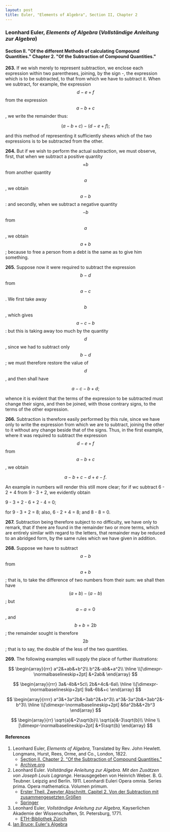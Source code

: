 ```yaml
---
layout: post
title: Euler, "Elements of Algebra", Section II, Chapter 2
---
```


### Leonhard Euler, *Elements of Algebra* (*Vollständige Anleitung zur Algebra*)

#### Section II. "Of the different Methods of calculating Compound Quantities." Chapter 2. "Of the Subtraction of Compound Quantities."

**263.** If we wish merely to represent subtraction, we enclose each expression within
two parentheses, joining, by the sign -, the expression which is to be subtracted,
to that from which we have to subtract it. When we subtract, for example, the
expression $$d-e+f$$ from the expression $$a-b+c$$, we write the remainder thus:

$$(a-b+c)-(d-e+f);$$

and this method of representing it sufficiently shews which of the two expressions is to
be subtracted from the other.

**264.** But if we wish to perform the actual subtraction, we must observe, first,
that when we subtract a positive quantity $$+b$$ from another quantity $$a$$, we
obtain $$a - b$$: and secondly, when we subtract a negative quantity $$-b$$ from $$a$$,
we obtain $$a + b$$; because to free a person from a debt is the same as to give him
something.

**265.** Suppose now it were required to subtract the expression $$b - d$$ from
$$a - c$$. We first take away $$b$$, which gives $$a - c - b$$: but this is taking away
too much by the quantity $$d$$, since we had to subtract only $$b - d$$; we must
therefore restore the value of $$d$$, and then shall have

$$a - c - b + d;$$

whence it is evident that the terms of the expression to be subtracted must change
their signs, and then be joined, with those contrary signs, to the terms of the
other expression.

**266.** Subtraction is therefore easily performed by this rule, since we have only to
write the expression from which we are to subtract, joining the other to it without
any change beside that of the signs. Thus, in the first example, where it was required
to subtract the expression $$d - e + f$$ from $$a - b + c$$, we obtain

$$a - b + c - d + e - f.$$

An example in numbers will render this still more clear;
for if wc subtract 6 - 2 + 4 from 9 - 3 + 2, we evidently
obtain

9 - 3 + 2 - 6 + 2 - 4 = 0;

for 9 - 3 + 2 = 8; also, 6 - 2 + 4 = 8; and 8 - 8 = 0.

**267.** Subtraction being therefore subject to no difficulty,
we have only to remark, that if there are found in the remainder two or more terms,
which are entirely similar with
regard to the letters, that remainder may be reduced to
an abridged form, by the same rules which we have given
in addition.

**268.** Suppose we have to subtract $$a - b$$ from $$a + b$$;
that is, to take the difference of two numbers from their
sum: we shall then have $$(a+b)-(a-b)$$; but
$$a-a=0$$, and $$b+b=2b$$; the remainder sought is therefore
$$2b$$; that is to say, the double of the less of the two
quantities.

**269.** The following examples will supply the place of
further illustrations:

$$
\begin{array}{rrr}
a^2&+ab&+b^2\\
b^2&-ab&+a^2\\
\hline
\\[\dimexpr-\normalbaselineskip+2pt]
&+2ab&
\end{array}
$$

$$
\begin{array}{rrr}
3a&-4b&+5c\\
2b&+4c&-6a\\
\hline
\\[\dimexpr-\normalbaselineskip+2pt]
9a&-6b&+c
\end{array}
$$

$$
\begin{array}{rrrr}
a^3&+3a^2b&+3ab^2&+b^3\\
a^3&-3a^2b&+3ab^2&-b^3\\
\hline
\\[\dimexpr-\normalbaselineskip+2pt]
&6a^2b&&+2b^3
\end{array}
$$

$$
\begin{array}{rr}
\sqrt{a}&+2\sqrt{b}\\
\sqrt{a}&-3\sqrt{b}\\
\hline
\\[\dimexpr-\normalbaselineskip+2pt]
&+5\sqrt{b}
\end{array}
$$


#### References

1. Leonhard Euler, *Elements of Algebra*, Translated by Rev. John Hewlett. Longmans, Hurst, Rees, Orme, and Co., London, 1822.
    - [Section II. Chapter 2. "Of the Subtraction of Compound Quantities."](/assets/euler/en/II-2.pdf)
    - [Archive.org](https://archive.org/details/elementsofalgebr00euleuoft/)
2. Leonhard Euler. *Vollständige Anleitung zur Algebra. Mit den Zusätzen von Joseph Louis Lagrange.* Herausgegeben von Heinrich Weber. B. G. Teubner. Leipzig and Berlin. 1911. Leonhardi Euleri Opera omnia. Series prima. Opera mathematica. Volumen primum.
    - [Erster Theil. Zweyter Abschnitt. Capitel 2. Von der Subtraction mit zusammengesetzten Größen](/assets/euler/de/I-II-2.pdf)
    - [Springer](https://link.springer.com/book/9783764314002)
3. Leonhard Euler, *Vollständige Anleitung zur Algebra*, Kayserlichen Akademie der Wissenschaften, St. Petersburg, 1771.
    - [ETH-Bibliothek Zürich](https://doi.org/10.3931/e-rara-9093)
4. [Ian Bruce: Euler's Algebra](https://www.17centurymaths.com/contents/euleralgebra.htm)